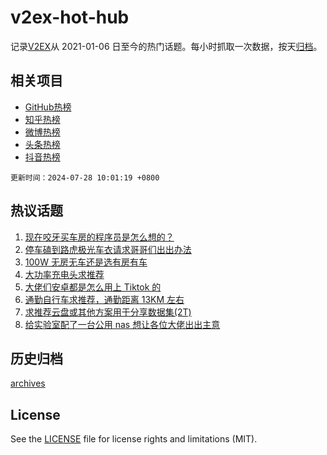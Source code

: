 # v2ex-hot-hub

 记录[V2EX](https://www.v2ex.com/)从 2021-01-06 日至今的热门话题。每小时抓取一次数据，按天[归档](archives)。
 
 ## 相关项目

- [GitHub热榜](https://github.com/it985/github-hot-hub)
- [知乎热榜](https://github.com/it985/zhihu-hot-hub)
- [微博热榜](https://github.com/it985/weibo-hot-hub)
- [头条热榜](https://github.com/it985/toutiao-hot-hub)
- [抖音热榜](https://github.com/it985/douyin-hot-hub)


 `更新时间：2024-07-28 10:01:19 +0800`

## 热议话题

1. [现在咬牙买车房的程序员是怎么想的？](https://www.v2ex.com/t/1060485)
1. [停车磕到路虎极光车衣请求哥哥们出出办法](https://www.v2ex.com/t/1060535)
1. [100W 无房无车还是选有房有车](https://www.v2ex.com/t/1060480)
1. [大功率充电头求推荐](https://www.v2ex.com/t/1060510)
1. [大佬们安卓都是怎么用上 Tiktok 的](https://www.v2ex.com/t/1060466)
1. [通勤自行车求推荐，通勤距离 13KM 左右](https://www.v2ex.com/t/1060470)
1. [求推荐云盘或其他方案用于分享数据集(2T)](https://www.v2ex.com/t/1060465)
1. [给实验室配了一台公用 nas 想让各位大佬出出主意](https://www.v2ex.com/t/1060574)

## 历史归档

[archives](archives)

## License

See the [LICENSE](LICENSE) file for license rights and limitations (MIT).

